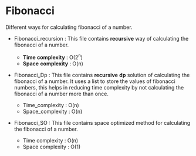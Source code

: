 # Fibonacci  

Different ways for calculating fibonacci of a number.

- Fibonacci_recursion : This file contains **recursive** way of calculating the fibonacci of a number.
  - **Time** **complexity** : O(2<sup>n</sup>)
  - **Space** **complexity** : O(n)  
  
- Fibonacci_Dp : This file contains **recursive** **dp** solution of calculating the fibonacci of a number. It uses a list to store the values of                  fibonacci numbers, this helps in reducing time complexity by not calculating the fibonacci of a number more than once.
  - Time_complexity : O(n)  
  - Space_complexity : O(n)  
 
- Fibonacci_SO : This file contains space optimized method for calculating the fibonacci of a number.  
  - Time complexity : O(n)
  - Space complexity : O(1)
